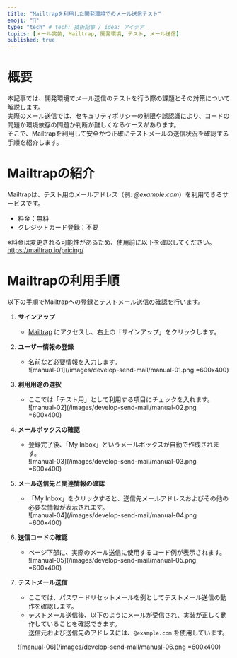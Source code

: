 ```yaml
---
title: "Mailtrapを利用した開発環境でのメール送信テスト"
emoji: "📝"
type: "tech" # tech: 技術記事 / idea: アイデア
topics: [メール実装, Mailtrap, 開発環境, テスト, メール送信]
published: true
---
```


# 概要
本記事では、開発環境でメール送信のテストを行う際の課題とその対策について解説します。  
実際のメール送信では、セキュリティポリシーの制限や誤認識により、コードの問題か環境依存の問題か判断が難しくなるケースがあります。  
そこで、Mailtrapを利用して安全かつ正確にテストメールの送信状況を確認する手順を紹介します。

# Mailtrapの紹介
Mailtrapは、テスト用のメールアドレス（例: *@example.com*）を利用できるサービスです。  
- 料金：無料  
- クレジットカード登録：不要  

※料金は変更される可能性があるため、使用前に以下を確認してください。
https://mailtrap.io/pricing/


# Mailtrapの利用手順
以下の手順でMailtrapへの登録とテストメール送信の確認を行います。

1. **サインアップ**
   - [Mailtrap](https://mailtrap.io/) にアクセスし、右上の「サインアップ」をクリックします。

2. **ユーザー情報の登録**
   - 名前など必要情報を入力します。  
   ![manual-01](/images/develop-send-mail/manual-01.png =600x400)

3. **利用用途の選択**
   - ここでは「テスト用」として利用する項目にチェックを入れます。  
   ![manual-02](/images/develop-send-mail/manual-02.png =600x400)

4. **メールボックスの確認**
   - 登録完了後、「My Inbox」というメールボックスが自動で作成されます。  
   ![manual-03](/images/develop-send-mail/manual-03.png =600x400)

5. **メール送信先と関連情報の確認**
   - 「My Inbox」をクリックすると、送信先メールアドレスおよびその他の必要な情報が表示されます。  
   ![manual-04](/images/develop-send-mail/manual-04.png =600x400)

6. **送信コードの確認**
   - ページ下部に、実際のメール送信に使用するコード例が表示されます。  
   ![manual-05](/images/develop-send-mail/manual-05.png =600x400)

7. **テストメール送信**
   - ここでは、パスワードリセットメールを例としてテストメール送信の動作を確認します。
   - テストメール送信後、以下のようにメールが受信され、実装が正しく動作していることを確認できます。  
     送信元および送信先のアドレスには、`@example.com` を使用しています。
     
   ![manual-06](/images/develop-send-mail/manual-06.png =600x400)


